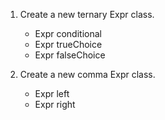 1. Create a new ternary Expr class.
    - Expr conditional
    - Expr trueChoice
    - Expr falseChoice

2. Create a new comma Expr class.
    - Expr left
    - Expr right

